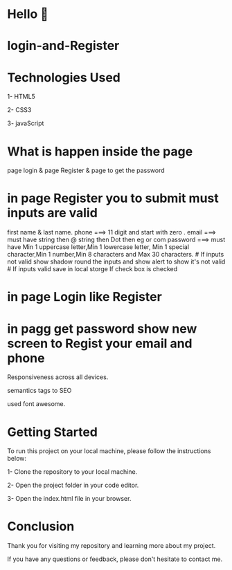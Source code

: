 # Hello 👋
# login-and-Register

# Technologies Used

1- HTML5

2- CSS3

3- javaScript

# What is happen inside the page

page login & page Register & page to get the password
   #  in page Register you to submit must inputs are valid 
   first name & last name.
   phone ===> 11 digit and start with zero .
   email ===> must have string then @ string then Dot then eg or com
   password ===> must have  Min 1 uppercase letter,Min 1 lowercase letter,
   Min 1 special character,Min 1 number,Min 8 characters and Max 30 characters.
       # If inputs not valid show shadow round the inputs and show alert to show it's not valid
       # If inputs valid save in local storge If check box is checked
  # in page Login like Register 
  # in pagg get password show new screen to Regist your email and phone
  
Responsiveness across all devices.

semantics tags to SEO

used font awesome.


# Getting Started
To run this project on your local machine, please follow the instructions below:

1- Clone the repository to your local machine.

2- Open the project folder in your code editor.

3- Open the index.html file in your browser.

# Conclusion

Thank you for visiting my repository and learning more about my project.

If you have any questions or feedback, please don't hesitate to contact me.
